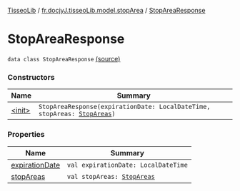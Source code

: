 [TisseoLib](../../index.md) / [fr.docjyJ.tisseoLib.model.stopArea](../index.md) / [StopAreaResponse](./index.md)

# StopAreaResponse

`data class StopAreaResponse` [(source)](https://github.com/docjyJ/TisseoLib/tree/master/src/main/kotlin/fr/docjyJ/tisseoLib/model/stopArea/StopAreaResponse.kt#L7)

### Constructors

| Name | Summary |
|---|---|
| [&lt;init&gt;](-init-.md) | `StopAreaResponse(expirationDate: LocalDateTime, stopAreas: `[`StopAreas`](../-stop-areas/index.md)`)` |

### Properties

| Name | Summary |
|---|---|
| [expirationDate](expiration-date.md) | `val expirationDate: LocalDateTime` |
| [stopAreas](stop-areas.md) | `val stopAreas: `[`StopAreas`](../-stop-areas/index.md) |
